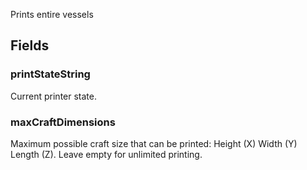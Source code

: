             
Prints entire vessels
        
## Fields

### printStateString
Current printer state.
### maxCraftDimensions
Maximum possible craft size that can be printed: Height (X) Width (Y) Length (Z). Leave empty for unlimited printing.


